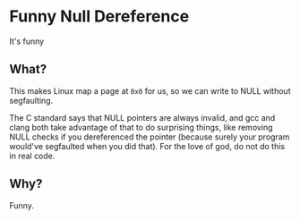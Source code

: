 # Funny Null Dereference
It's funny

## What?
This makes Linux map a page at `0x0` for us, so we can write to NULL without segfaulting.

The C standard says that NULL pointers are always invalid, and gcc and clang both take advantage of that to do surprising things, like removing NULL checks if you dereferenced the pointer (because surely your program would've segfaulted when you did that). For the love of god, do not do this in real code.

## Why?
Funny.

